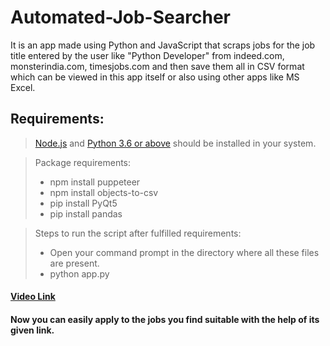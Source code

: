 # Automated-Job-Searcher

It is an app made using Python and JavaScript that scraps jobs for the job title entered by the user like "Python Developer" from indeed.com, monsterindia.com, timesjobs.com and then save them all in CSV format which can be viewed in this app itself or also using other apps like MS Excel.

## Requirements:

> [Node.js](https://nodejs.org/en/) and [Python 3.6 or above](https://www.python.org/downloads/) should be installed in your system.

> Package requirements:
> - npm install puppeteer
> - npm install objects-to-csv
> - pip install PyQt5
> - pip install pandas

> Steps to run the script after fulfilled requirements:
> - Open your command prompt in the directory where all these files are present.
> - python app.py

#### [Video Link](https://drive.google.com/file/d/1dn-rO1pv9so2qv-zh51EsKnbyeNhJe9t/view?usp=sharing)
#### Now you can easily apply to the jobs you find suitable with the help of its given link.
